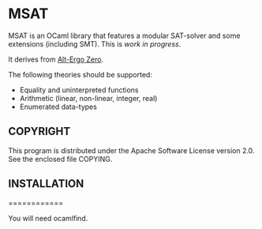 # MSAT

MSAT is an OCaml library that features a modular SAT-solver and some
extensions (including SMT). This is *work in progress*.


It derives from [Alt-Ergo Zero](http://cubicle.lri.fr/alt-ergo-zero).

The following theories should be supported:

- Equality and uninterpreted functions
- Arithmetic (linear, non-linear, integer, real)
- Enumerated data-types

## COPYRIGHT

This program is distributed under the Apache Software License version
2.0. See the enclosed file COPYING.


## INSTALLATION
============

You will need ocamlfind.


